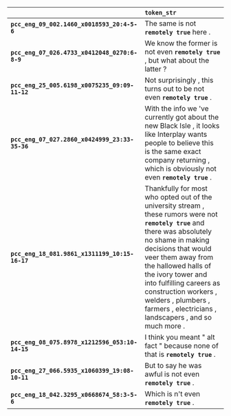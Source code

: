 |                                                 | `token_str`                                                                                                                                                                                                                                                                                                                                                              |
|:------------------------------------------------|:-------------------------------------------------------------------------------------------------------------------------------------------------------------------------------------------------------------------------------------------------------------------------------------------------------------------------------------------------------------------------|
| **`pcc_eng_09_002.1460_x0018593_20:4-5-6`**     | The same is not __``remotely true``__ here .                                                                                                                                                                                                                                                                                                                             |
| **`pcc_eng_07_026.4733_x0412048_0270:6-8-9`**   | We know the former is not even __``remotely true``__ , but what about the latter ?                                                                                                                                                                                                                                                                                       |
| **`pcc_eng_25_005.6198_x0075235_09:09-11-12`**  | Not surprisingly , this turns out to be not even __``remotely true``__ .                                                                                                                                                                                                                                                                                                 |
| **`pcc_eng_07_027.2860_x0424999_23:33-35-36`**  | With the info we 've currently got about the new Black Isle , it looks like Interplay wants people to believe this is the same exact company returning , which is obviously not even __``remotely true``__ .                                                                                                                                                             |
| **`pcc_eng_18_081.9861_x1311199_10:15-16-17`**  | Thankfully for most who opted out of the university stream , these rumors were not __``remotely true``__ and there was absolutely no shame in making decisions that would veer them away from the hallowed halls of the ivory tower and into fulfilling careers as construction workers , welders , plumbers , farmers , electricians , landscapers , and so much more . |
| **`pcc_eng_08_075.8978_x1212596_053:10-14-15`** | I think you meant " alt fact " because none of that is __``remotely true``__ .                                                                                                                                                                                                                                                                                           |
| **`pcc_eng_27_066.5935_x1060399_19:08-10-11`**  | But to say he was awful is not even __``remotely true``__ .                                                                                                                                                                                                                                                                                                              |
| **`pcc_eng_18_042.3295_x0668674_58:3-5-6`**     | Which is n't even __``remotely true``__ .                                                                                                                                                                                                                                                                                                                                |